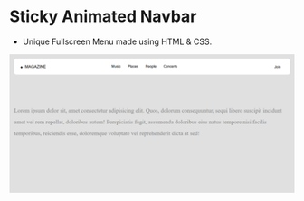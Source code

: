 # Sticky Animated Navbar

- Unique Fullscreen Menu made using HTML & CSS.


![preview img](/PREVIEW.PNG)
